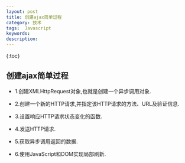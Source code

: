 ```yaml
---
layout: post
title: 创建ajax简单过程
category: 技术
tags:  Javascript
keywords: 
description: 
---
```


{:toc}

## 创建ajax简单过程

- 1.创建XMLHttpRequest对象,也就是创建一个异步调用对象.

- 2.创建一个新的HTTP请求,并指定该HTTP请求的方法、URL及验证信息.

- 3.设置响应HTTP请求状态变化的函数.

- 4.发送HTTP请求.

- 5.获取异步调用返回的数据.

- 6.使用JavaScript和DOM实现局部刷新.